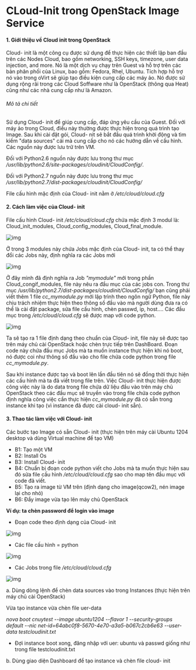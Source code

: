# CLoud-Init trong OpenStack Image Service 
#### 1. Giới thiệu về Cloud init trong OpenStack

 Cloud- init là một công cụ được sử dụng để thực hiện các thiết lập ban đầu trên các Nodes Cloud, bao gồm networking, 
 SSH keys, timezone, user data injection, and more. Nó là một dịch vụ chạy trên Guest và hỗ trợ trên các bản phân phối
 của Linux, bao gồm: Fedora, Rhel, Ubuntu.
 Tích hợp hỗ trợ nó vào trong oVirt sẽ giúp tạo điều kiện cung cấp các máy ảo. Nó được sử dụng rộng rãi trong các Cloud 
 Soffware như là OpenStack (thông qua Heat) cũng như các nhà cung cấp như là Amazon.
 
###### Mô tả chi tiết
 Sử dụng Cloud- init để giúp cung cấp, đáp ứng yêu cầu của Guest. Đối với máy ảo trong Cloud, điều này thường được thực
 hiện trong quá trình tạo Image. Sau khi cài đặt gói, Cloud- nit sẽ bắt đầu quá trình khời động và tìm kiếm "data sources" cái mà cung cấp cho nó các hướng dẫn
 về cấu hình.
 Các nguồn này được lưu trữ trên VM.
 
 Đối với Python2.6 nguồn này được lưu trong thư mục <i>/usr/lib/python2.6/site-packages/cloudinit/CloudConfig/</i>.
 
 Đối với Python2.7 nguồn này được lưu trong thư mục <i>/usr/lib/python2.7/dist-packages/cloudinit/CloudConfig/</i>
 
 File cấu hình mặc định của Cloud- init nằm ở <i>/etc/cloud/cloud.cfg</i>
 
#### 2. Cách làm việc của Cloud- init 

 File cấu hình Cloud- init <i>/etc/cloud/cloud.cfg</i> chứa mặc định 3 modul là: Cloud_init_modules, Cloud_config_modules,
 Cloud_final_module. 
 
 ![img](http://i.imgur.com/AnhTGfu.png "img")
 
 Ở trong 3 modules này chứa Jobs mặc định của Cloud- init, ta có thể thay đổi các Jobs này, định nghĩa ra các Jobs mới
 
 ![img](http://i.imgur.com/z4ZxNIb.png "img")
 

 Ở đây mình đã định nghĩa ra Job <i>"mymodule"</i> mới trong phần Cloud_congif_modules, file này nêu ra đầu mục của các jobs con. Trong thư mục <i>/usr/lib/python2.7/dist-packages/cloudinit/CloudConfig/</i> bạn cũng phải viết thêm 1 file  <i>cc_mymodule.py</i> mới lập trình theo ngôn ngữ Python, file này chịu trách nhiệm thực hiện theo thông số đầu vào mà người dùng đưa ra có thể là cài đặt package, sửa file cấu hình, chèn passwd, ip, host.... Các đầu mục trong <i>/etc/cloud/cloud.cfg</i> sẽ được map với code python. 
 
 ![img](http://i.imgur.com/xTU0TKg.png "img")
 
 Ta sẽ tạo ra 1 file định dạng theo chuẩn của Cloud- init, file này sẽ được tạo trên máy chủ cài OpenStack hoặc chèn trực tiếp trên DashBoard. Đoạn code này chứa đầu mục Jobs mà ta muốn instance thực hiện khi nó boot, nó được coi như thông số đầu vào cho file chứa code python trong file <i>cc_mymodule.py</i>.
 
 Sau khi instance được tạo và boot lên lần đầu tiên nó sẽ đồng thời thực hiện các cấu hình mà ta đã viết trong file trên. Việc Cloud- init thực hiện được công việc này là do data trong file chứa dữ liệu đầu vào trên máy chủ OpenStack theo các đầu mục sẽ truyền vào trong file chứa code python định nghĩa công việc cần thực hiện <i>cc_mymodule.py</i> đã có sẵn trong instance khi tạo (vì instance đã được cài cloud- init sẵn).
 
 
#### 3. Thao tác làm việc với Cloud- init

 Các bước tạo Image có sẵn Cloud- init (thực hiện trên máy cài Ubuntu 1204 desktop và dùng Virtual machine để tạo VM) 
 - B1: Tạo một VM
 - B2: Install Os
 - B3: Install Cloud- init
 - B4: Chuẩn bị đoạn code python viết cho Jobs mà ta muốn thực hiện sau đó sửa file cấu hình <i>/etc/cloud/cloud.cfg</i> sao cho map tên đầu mục với code đã viết.
 - B5: Tạo ra image từ VM trên (định dạng cho image(qcow2), nén image lại cho nhỏ)
 - B6: Đẩy image vừa tạo lên máy chủ OpenStack

 **Ví dụ: ta chèn password để login vào image**
 
 - Đoạn code theo định dạng của Cloud- init
 
 ![img](http://i.imgur.com/mJPQwiT.png "img")

 - Các file cấu hình = python
  
 ![img](http://i.imgur.com/TcvT4IV.png "img")

 - Các Jobs trong file <i>/etc/cloud/cloud.cfg</i>
 
 ![img](http://i.imgur.com/zKRhaZ9.png "img")


 a. Dùng dòng lệnh để chèn data sources vào trong Instances (thực hiện trên máy chủ cài OpenStack)
 
 Vừa tạo instance vừa chèn file uer-data 
 
<i>nova boot cnuytest --image ubuntu1204 --flavor 1 --security-groups default --nic net-id=64abc0f8-5670-4e70-a3a5-b067c2cb6e63 --user-data testcloudinit.txt</i>

 - Đợi instance boot xong, đăng nhập với uer: ubuntu và passwd giống như trong file testcloudinit.txt
 
 b. Dùng giao diện Dashboard để tạo instance và chèn file cloud- init
